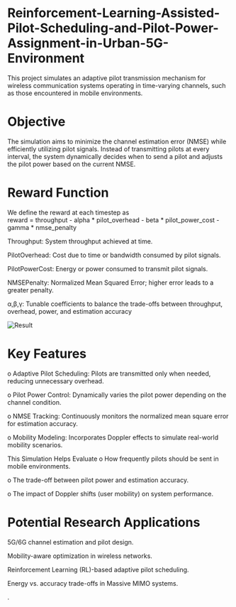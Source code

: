 # Reinforcement-Learning-Assisted-Pilot-Scheduling-and-Pilot-Power-Assignment-in-Urban-5G-Environment

This project simulates an adaptive pilot transmission mechanism for wireless communication systems operating in time-varying channels, such as those encountered in mobile environments.

# Objective
The simulation aims to minimize the channel estimation error (NMSE) while efficiently utilizing pilot signals. Instead of transmitting pilots at every interval, the system dynamically decides when to send a pilot and adjusts the pilot power based on the current NMSE.

# Reward Function
We define the reward at each timestep as   
reward = throughput - alpha * pilot_overhead - beta * pilot_power_cost - gamma * nmse_penalty

Throughput: System throughput achieved at time.

PilotOverhead: Cost due to time or bandwidth consumed by pilot signals.

PilotPowerCost: Energy or power consumed to transmit pilot signals.

NMSEPenalty: Normalized Mean Squared Error; higher error leads to a greater penalty.

α,β,γ: Tunable coefficients to balance the trade-offs between throughput, overhead, power, and estimation accuracy

![Result]([utils/Result.png](https://github.com/muhkamransaeed/Reinforcement-Learning-Assisted-Pilot-Scheduling-and-Pilot-Power-Assignment-in-Urban-5G-Environment/blob/main/Utils/Result.png))
# Key Features
o Adaptive Pilot Scheduling: Pilots are transmitted only when needed, reducing unnecessary overhead.

o Pilot Power Control: Dynamically varies the pilot power depending on the channel condition.

o NMSE Tracking: Continuously monitors the normalized mean square error for estimation accuracy.

o Mobility Modeling: Incorporates Doppler effects to simulate real-world mobility scenarios.

This Simulation Helps Evaluate
o How frequently pilots should be sent in mobile environments.

o The trade-off between pilot power and estimation accuracy.

o The impact of Doppler shifts (user mobility) on system performance.

# Potential Research Applications
5G/6G channel estimation and pilot design.

Mobility-aware optimization in wireless networks.

Reinforcement Learning (RL)-based adaptive pilot scheduling.

Energy vs. accuracy trade-offs in Massive MIMO systems.

.
